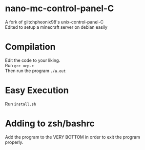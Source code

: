 # nano-mc-control-panel-C
A fork of glitchpheonix98's unix-control-panel-C<br>
Edited to setup a minecraft server on debian easily

# Compilation
Edit the code to your liking. <br>
Run `gcc ucp.c`<br>
Then run the program `./a.out`
# Easy Execution
Run `install.sh`
# Adding to zsh/bashrc
Add the program to the VERY BOTTOM in order to exit the program properly. 

